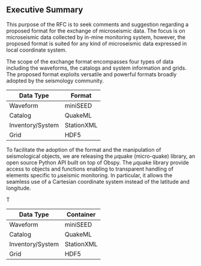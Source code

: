 ## Executive Summary

This purpose of the RFC is to seek comments and suggestion regarding a proposed format for the exchange of microseismic data. The focus is on microseismic data collected by in-mine monitoring system, however, the proposed format is suited for any kind of microseismic data expressed in local coordinate system. 

The scope of the exchange format encompasses four types of data including the waveforms, the catalogs and system information and grids. The proposed format exploits versatile and powerful formats broadly adopted by the seismology community. 

|Data Type  | Format  |
|--|--|
| Waveform | miniSEED  |
| Catalog  | QuakeML   |
| Inventory/System | StationXML |
| Grid | HDF5 |

To facilitate the adoption of the format and the manipulation of seismological objects, we are releasing the $\mu$quake (micro-quake) library, an open source Python API built on top of Obspy. The $\mu$quake library provide access to objects and functions enabling to transparent handling of elements specific to $\mu$seismic monitoring. In particular, it allows the seamless use of a Cartesian coordinate system instead of the latitude and longitude.

T

|Data Type  | Container  |
|--|--|
| Waveform | miniSEED  |
| Catalog  | QuakeML   |
| Inventory/System | StationXML |
| Grid | HDF5 |
<!--stackedit_data:
eyJoaXN0b3J5IjpbMzA2NjAzODgyXX0=
-->